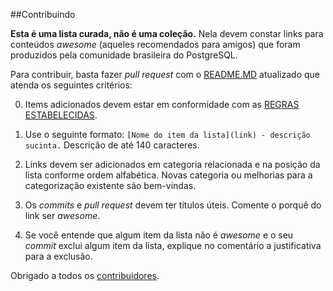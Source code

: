 ##Contribuindo

**Esta é uma lista curada, não é uma coleção.**
Nela devem constar links para conteúdos *awesome* (aqueles recomendados para amigos) que foram produzidos pela comunidade brasileira do PostgreSQL.

Para contribuir, basta fazer *pull request* com o [README.MD](https://github.com/zidenis/awesome-postgres-br/blob/master/README.md) atualizado que atenda os seguintes critérios:

0.  Items adicionados devem estar em conformidade com as [REGRAS ESTABELECIDAS](http://github.com/zidenis/awesome-postgres-br/blob/master/RULES.md).
 
0. Use o seguinte formato: 
`[Nome do item da lista](link) - descrição sucinta.`
Descrição de até 140 caracteres.

0. Links devem ser adicionados em categoria relacionada e na posição da lista conforme ordem alfabética.
	Novas categoria ou melhorias para a categorização existente são bem-vindas.
	
0. Os *commits* e *pull request* devem ter títulos úteis.  Comente o porquê do link ser *awesome*.

0. Se você entende que algum item da lista não é *awesome* e o seu *commit* exclui algum item da lista, explique no comentário a justificativa para a exclusão.

Obrigado a todos os [contribuidores](https://github.com/zidenis/awesome-postgres-br/graphs/contributors).
